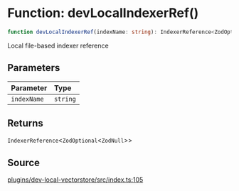 # Function: devLocalIndexerRef()

```ts
function devLocalIndexerRef(indexName: string): IndexerReference<ZodOptional<ZodNull>>
```

Local file-based indexer reference

## Parameters

| Parameter | Type |
| :------ | :------ |
| `indexName` | `string` |

## Returns

`IndexerReference`\<`ZodOptional`\<`ZodNull`\>\>

## Source

[plugins/dev-local-vectorstore/src/index.ts:105](https://github.com/firebase/genkit/blob/9cb10ef63dd6659f1a31ffd2367b7efa8acc10e5/js/plugins/dev-local-vectorstore/src/index.ts#L105)
